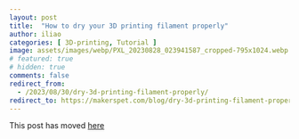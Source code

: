 ```yaml
---
layout: post
title:  "How to dry your 3D printing filament properly"
author: iliao
categories: [ 3D-printing, Tutorial ]
image: assets/images/webp/PXL_20230828_023941587_cropped-795x1024.webp
# featured: true
# hidden: true
comments: false
redirect_from:
  - /2023/08/30/dry-3d-printing-filament-properly/
redirect_to: https://makerspet.com/blog/dry-3d-printing-filament-properly/
---
```

This post has moved [here](https://makerspet.com/blog/dry-3d-printing-filament-properly/)